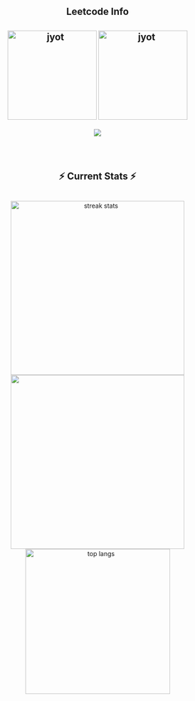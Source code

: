 <div align="center">
<h2 align="center">Leetcode Info<h2>  
<p align="center">
    <a href="https://leetcode.com/u/TrinadhKatlagunta/" target="_blank"><img align="center" src="https://assets.leetcode.com/static_assets/marketing/2024-50.gif" alt="jyot" height="200" width="200" /></a>
    <a href="https://leetcode.com/u/TrinadhKatlagunta/" target="_blank"><img align="center" src="https://assets.leetcode.com/static_assets/marketing/2024-100-new.gif" alt="jyot" height="200" width="200" /></a>
</p>

  <p align="center">
  <img  align=top flex-grow=1 src="https://leetcard.jacoblin.cool/TrinadhKatlagunta?theme=dark&font=IBM%20Plex%20Sans%20Arabic&ext=heatmap" />
</p>

<br/>
  <h2 align="center">⚡ Current Stats ⚡</h2>
<br>

<div align=center>
  <img width=390 src="https://streak-stats.demolab.com?user=TrinadhKatlagunta&theme=dark" alt="streak stats"/>
  <img width=390 src="https://github-readme-stats.vercel.app/api?username=TrinadhKatlagunta&show_icons=true&theme=react&rank_icon=github&border_radius=10%22%20alt=%22readme%20stats" />
  <img width=325 align="center" src="https://github-readme-stats.vercel.app/api/top-langs/?username=TrinadhKatlagunta&layout=compact" alt="top langs" />
</div>
